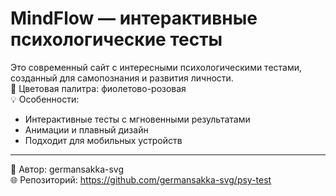 # MindFlow — интерактивные психологические тесты

Это современный сайт с интересными психологическими тестами, созданный для самопознания и развития личности.  
🎨 Цветовая палитра: фиолетово-розовая  
💡 Особенности:
- Интерактивные тесты с мгновенными результатами  
- Анимации и плавный дизайн  
- Подходит для мобильных устройств  

---

👤 Автор: germansakka-svg  
🌐 Репозиторий: https://github.com/germansakka-svg/psy-test
